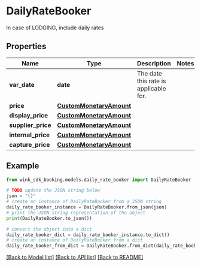 # DailyRateBooker

In case of LODGING, include daily rates

## Properties

Name | Type | Description | Notes
------------ | ------------- | ------------- | -------------
**var_date** | **date** | The date this rate is applicable for. | 
**price** | [**CustomMonetaryAmount**](CustomMonetaryAmount.md) |  | 
**display_price** | [**CustomMonetaryAmount**](CustomMonetaryAmount.md) |  | 
**supplier_price** | [**CustomMonetaryAmount**](CustomMonetaryAmount.md) |  | 
**internal_price** | [**CustomMonetaryAmount**](CustomMonetaryAmount.md) |  | 
**capture_price** | [**CustomMonetaryAmount**](CustomMonetaryAmount.md) |  | 

## Example

```python
from wink_sdk_booking.models.daily_rate_booker import DailyRateBooker

# TODO update the JSON string below
json = "{}"
# create an instance of DailyRateBooker from a JSON string
daily_rate_booker_instance = DailyRateBooker.from_json(json)
# print the JSON string representation of the object
print(DailyRateBooker.to_json())

# convert the object into a dict
daily_rate_booker_dict = daily_rate_booker_instance.to_dict()
# create an instance of DailyRateBooker from a dict
daily_rate_booker_from_dict = DailyRateBooker.from_dict(daily_rate_booker_dict)
```
[[Back to Model list]](../README.md#documentation-for-models) [[Back to API list]](../README.md#documentation-for-api-endpoints) [[Back to README]](../README.md)



